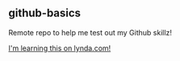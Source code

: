 github-basics
-------------

Remote repo to help me test out my Github skillz!

[I'm learning this on lynda.com!](http://www.lynda.com)
